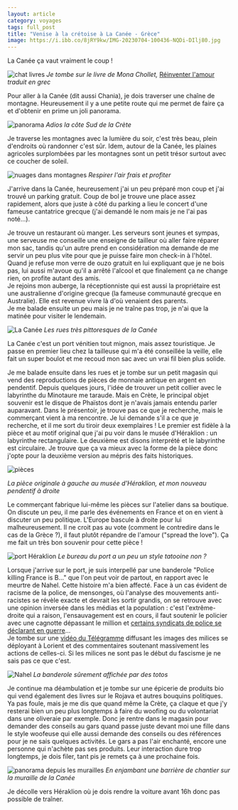 ```yaml
---
layout: article 
category: voyages
tags: full_post
title: "Venise à la crétoise à La Canée - Grèce" 
image: https://i.ibb.co/8jRY9kw/IMG-20230704-100436-NQDi-DIlj80.jpg
---
```


La Canée ça vaut vraiment le coup !

![chat livres](https://i.ibb.co/8jRY9kw/IMG-20230704-100436-NQDi-DIlj80.jpg)
_Je tombe sur le livre de Mona Chollet,_ [Réinventer l'amour](https://www.editionsladecouverte.fr/reinventer_l_amour-9782355221743) _traduit en grec_

<!--more-->

Pour aller à la Canée (dit aussi Chania), je dois traverser une chaîne de montagne. Heureusement il y a une petite route qui me permet de faire ça et d'obtenir en prime un joli panorama. 

![panorama](https://i.ibb.co/YfQ30Jp/IMG-20230703-194443-1-Pqwnh-F09x.jpg)
_Adios la côte Sud de la Crète_

Je traverse les montagnes avec la lumière du soir, c'est très beau, plein d'endroits où randonner c'est sûr. Idem, autour de la Canée, les plaines agricoles surplombées par les montagnes sont un petit trésor surtout avec ce coucher de soleil. 

![nuages dans montagnes](https://i.ibb.co/tc2qwPm/IMG-20230703-203528-Bxe-Mtum-D4-X.jpg)
_Respirer l'air frais et profiter_

J'arrive dans la Canée, heureusement j'ai un peu préparé mon coup et j'ai trouvé un parking gratuit. Coup de bol je trouve une place assez rapidement, alors que juste à côté du parking a lieu le concert d'une fameuse cantatrice grecque (j'ai demandé le nom mais je ne l'ai pas noté...).
 
Je trouve un restaurant où manger. Les serveurs sont jeunes et sympas, une serveuse me conseille une enseigne de tailleur où aller faire réparer mon sac, tandis qu'un autre prend en considération ma demande de me servir un peu plus vite pour que je puisse faire mon check-in à l'hôtel. Quand je refuse mon verre de ouzo gratuit en lui expliquant que je ne bois pas, lui aussi m'avoue qu'il a arrêté l'alcool et que finalement ça ne change rien, on profite autant des amis.  
Je rejoins mon auberge, la réceptionniste qui est aussi la propriétaire est une australienne d'origine grecque (la fameuse communauté grecque en Australie). Elle est revenue vivre là d'où venaient des parents.  
Je me balade ensuite un peu mais je ne traîne pas trop, je n'ai que la matinée pour visiter le lendemain. 

![La Canée](https://i.ibb.co/GpjYb3z/ruescanee.jpg)
_Les rues très pittoresques de la Canée_

La Canée c'est un port vénitien tout mignon, mais assez touristique. Je passe en premier lieu chez la tailleuse qui m'a été conseillée la veille, elle fait un super boulot et me recoud mon sac avec un vrai fil bien plus solide.

Je me balade ensuite dans les rues et je tombe sur un petit magasin qui vend des reproductions de pièces de monnaie antique en argent en pendentif. Depuis quelques jours, l'idée de trouver un petit collier avec le labyrinthe du Minotaure me taraude. Mais en Crète, le principal objet souvenir est le disque de Phaïstos dont je n'avais jamais entendu parler auparavant. Dans le présentoir, je trouve pas ce que je recherche, mais le commerçant vient à ma rencontre. Je lui demande s'il a ce que je recherche, et il me sort du tiroir deux exemplaires ! Le premier est fidèle à la pièce et au motif original que j'ai pu voir dans le musée d'Héraklion : un labyrinthe rectangulaire. Le deuxième est disons interprété et le labyrinthe est circulaire. Je trouve que ça va mieux avec la forme de la pièce donc j'opte pour la deuxième version au mépris des faits historiques.  

![pièces](https://i.ibb.co/4tbq4HQ/pieces.jpg)

_La pièce originale à gauche au musée d'Héraklion, et mon nouveau pendentif à droite_

Le commerçant fabrique lui-même les pièces sur l'atelier dans sa boutique. On discute un peu, il me parle des événements en France et on en vient à discuter un peu politique. L'Europe bascule à droite pour lui malheureusement. Il ne croit pas au vote (comment le contredire dans le cas de la Grèce ?), il faut plutôt répandre de l'amour ("spread the love").
Ça me fait un très bon souvenir pour cette pièce ! 

![port Héraklion](https://i.ibb.co/gmSLXtK/IMG-20230704-093546-2-L41v-Ru-F52.jpg)
_Le bureau du port a un peu un style tatooine non ?_

Lorsque j'arrive sur le port, je suis interpellé par une banderole "Police killing France is B..." que l'on peut voir de partout, en rapport avec le meurtre de Nahel. Cette histoire m'a bien affecté. Face à un cas évident de racisme de la police, de mensonges, où l'analyse des mouvements anti-racistes se révèle exacte et devrait les sortir grandis, on se retrouve avec une opinion inversée dans les médias et la population : c'est l'extrême-droite qui a raison, l'ensauvagement est en cours, il faut soutenir le policier avec une cagnotte dépassant le million et [certains syndicats de police se déclarant en guerre](https://twitter.com/UNSAPOLICE/status/1674749283306749953?ref_src=twsrc%5Etfw%7Ctwcamp%5Etweetembed%7Ctwterm%5E1674749283306749953%7Ctwgr%5Ee0a3545c03c63518d6de36a470e4930b7a9538f8%7Ctwcon%5Es1_&ref_url=https%3A%2F%2Fbo-pic-franceinfo.francetelevisions.tv%2F)...   
Je tombe sur une [vidéo du Télégramme](https://youtu.be/Hfk4ymx3cbU?si=7f7YnXouOtdpd-S8) diffusant les images des milices se déployant à Lorient et des commentaires soutenant massivement les actions de celles-ci. Si les milices ne sont pas le début du fascisme je ne sais pas ce que c'est.

![Nahel](https://i.ibb.co/RDNHn1M/IMG-20230704-094723-zcudeka-I4-K.jpg)
_La banderole sûrement affichée par des totos_

Je continue ma déambulation et je tombe sur une épicerie de produits bio qui vend également des livres sur le Rojava et autres bouquins politiques. Ya pas foule, mais je me dis que quand même la Crète, ça claque et que j'y resterai bien un peu plus longtemps à faire du woofing ou du volontariat dans une oliveraie par exemple. Donc je rentre dans le magasin pour demander des conseils au gars quand passe juste devant moi une fille dans le style woofeuse qui elle aussi demande des conseils ou des références pour je ne sais quelques activités. Le gars a pas l'air enchanté, encore une personne qui n'achète pas ses produits. Leur interaction dure trop longtemps, je dois filer, tant pis je remets ça à une prochaine fois. 

![panorama depuis les murailles](https://i.ibb.co/cFB13GC/IMG-20230704-101556-Vhh-WRPqs6s.jpg)
_En enjambant une barrière de chantier sur la muraille de la Canée_

Je décolle vers Héraklion où je dois rendre la voiture avant 16h donc pas possible de traîner. 